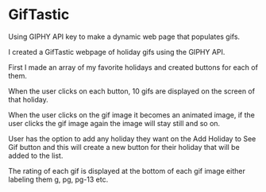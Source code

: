 # GifTastic
Using GIPHY API key to make a dynamic web page that populates gifs.

I created a GifTastic webpage of holiday gifs using the GIPHY API.

First I made an array of my favorite holidays and created buttons for each of them. 

When the user clicks on each button, 10 gifs are displayed on the screen of that holiday.

When the user clicks on the gif image it becomes an animated image, if the user clicks the gif image again the image will stay still and so on. 

User has the option to add any holiday they want on the Add Holiday to See Gif button and this will create a new button for their holiday that will be added to the list. 

The rating of each gif is displayed at the bottom of each gif image either labeling them g, pg, pg-13 etc. 